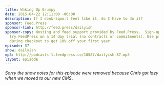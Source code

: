 ```yaml
---
title: Waking Up Grumpy
date: 2015-04-22 12:11:00 -06:00
description: If I don&rsquo;t feel like it, do I have to do it?
sponsor: Feed.Press
sponsor-link: http://feed.press/dailyish
sponsor-copy: Hosting and feed support provided by Feed.Press.  Sign-up today and
  try FeedPress on a 14 day trial (no contracts or commitments). Use promo code "dailyish"
  during checkout to get 10% off your first year.
episode: 87
show: dailyish
mp3: http://podcasts-1.feedpress.co/10587/dailyish-87.mp3
layout: episode
---
```


<em>Sorry the show notes for this episode were removed because Chris got lazy when we moved to our new CMS</em>.

